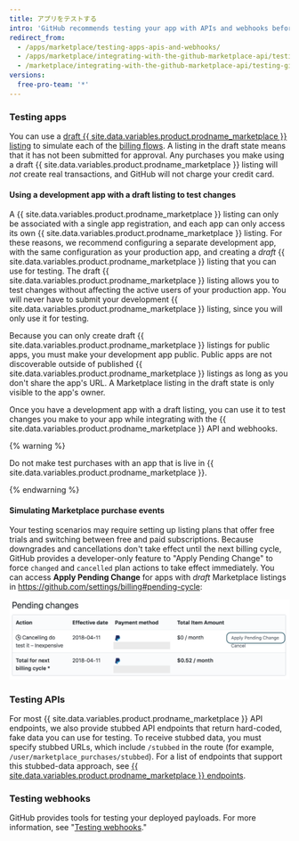 ```yaml
---
title: アプリをテストする
intro: 'GitHub recommends testing your app with APIs and webhooks before submitting your listing to {{ site.data.variables.product.prodname_marketplace }} so you can provide an ideal experience for customers. Before the {{ site.data.variables.product.prodname_marketplace }} onboarding team approves your app, it must adequately handle the [billing flows](/marketplace/integrating-with-the-github-marketplace-api/#billing-flows).'
redirect_from:
  - /apps/marketplace/testing-apps-apis-and-webhooks/
  - /apps/marketplace/integrating-with-the-github-marketplace-api/testing-github-marketplace-apps/
  - /marketplace/integrating-with-the-github-marketplace-api/testing-github-marketplace-apps
versions:
  free-pro-team: '*'
---
```




### Testing apps

You can use a [draft {{ site.data.variables.product.prodname_marketplace }} listing](/marketplace/listing-on-github-marketplace/creating-a-draft-github-marketplace-listing/) to simulate each of the [billing flows](/marketplace/integrating-with-the-github-marketplace-api/#billing-flows). A listing in the draft state means that it has not been submitted for approval. Any purchases you make using a draft {{ site.data.variables.product.prodname_marketplace }} listing will _not_ create real transactions, and GitHub will not charge your credit card.

#### Using a development app with a draft listing to test changes

A {{ site.data.variables.product.prodname_marketplace }} listing can only be associated with a single app registration, and each app can only access its own {{ site.data.variables.product.prodname_marketplace }} listing. For these reasons, we recommend configuring a separate development app, with the same configuration as your production app, and creating a _draft_ {{ site.data.variables.product.prodname_marketplace }} listing that you can use for testing. The draft {{ site.data.variables.product.prodname_marketplace }} listing allows you to test changes without affecting the active users of your production app. You will never have to submit your development {{ site.data.variables.product.prodname_marketplace }} listing, since you will only use it for testing.

Because you can only create draft {{ site.data.variables.product.prodname_marketplace }} listings for public apps, you must make your development app public. Public apps are not discoverable outside of published {{ site.data.variables.product.prodname_marketplace }} listings as long as you don't share the app's URL. A Marketplace listing in the draft state is only visible to the app's owner.

Once you have a development app with a draft listing, you can use it to test changes you make to your app while integrating with the {{ site.data.variables.product.prodname_marketplace }} API and webhooks.

{% warning %}

Do not make test purchases with an app that is live in {{ site.data.variables.product.prodname_marketplace }}.

{% endwarning %}

#### Simulating Marketplace purchase events

Your testing scenarios may require setting up listing plans that offer free trials and switching between free and paid subscriptions. Because downgrades and cancellations don't take effect until the next billing cycle, GitHub provides a developer-only feature to "Apply Pending Change" to force `changed` and `cancelled` plan actions to take effect immediately. You can access **Apply Pending Change** for apps with _draft_ Marketplace listings in https://github.com/settings/billing#pending-cycle:

![Apply pending change](/assets/images/github-apps/github-apps-apply-pending-changes.png)

### Testing APIs

For most {{ site.data.variables.product.prodname_marketplace }} API endpoints, we also provide stubbed API endpoints that return hard-coded, fake data you can use for testing. To receive stubbed data, you must specify stubbed URLs, which include `/stubbed` in the route (for example, `/user/marketplace_purchases/stubbed`). For a list of endpoints that support this stubbed-data approach, see [{{ site.data.variables.product.prodname_marketplace }} endpoints](/v3/apps/marketplace/#github-marketplace).

### Testing webhooks

GitHub provides tools for testing your deployed payloads. For more information, see "[Testing webhooks](/webhooks/testing/)."
